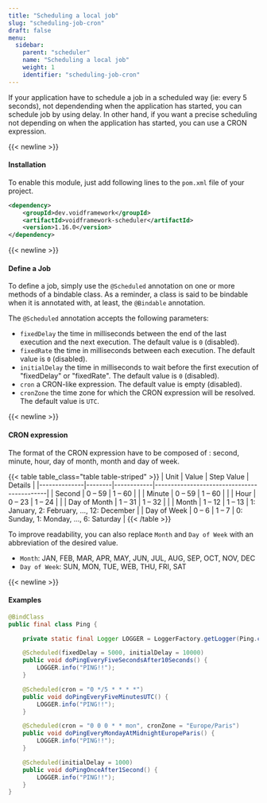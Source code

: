 ```yaml
---
title: "Scheduling a local job"
slug: "scheduling-job-cron"
draft: false
menu:
  sidebar:
    parent: "scheduler"
    name: "Scheduling a local job"
    weight: 1
    identifier: "scheduling-job-cron"
---
```



If your application have to schedule a job in a scheduled way (ie: every 5 seconds), not dependending when the application has started, you can schedule job by using delay. In other hand, if you want a precise scheduling not depending on when the application has started, you can use a CRON expression.


{{< newline >}}
#### Installation

To enable this module, just add following lines to the `pom.xml` file of your project.

```xml
<dependency>
    <groupId>dev.voidframework</groupId>
    <artifactId>voidframework-scheduler</artifactId>
    <version>1.16.0</version>
</dependency>
```



{{< newline >}}
#### Define a Job

To define a job, simply use the `@Scheduled` annotation on one or more methods of a bindable class. As a reminder, a class is said to be bindable when it is annotated with, at least, the `@Bindable` annotation.

The `@Scheduled` annotation accepts the following parameters:

* `fixedDelay` the time in milliseconds between the end of the last execution and the next execution. The default value is `0` (disabled).
* `fixedRate` the time in milliseconds between each execution. The default value is `0` (disabled).
* `initialDelay` the time in milliseconds to wait before the first execution of "fixedDelay" or "fixedRate". The default value is `0` (disabled).
* `cron` a CRON-like expression. The default value is empty (disabled).
* `cronZone` the time zone for which the CRON expression will be resolved. The default value is `UTC`.



{{< newline >}}
#### CRON expression
The format of the CRON expression have to be composed of : second, minute, hour, day of month, month and day of week.


{{< table table_class="table table-striped" >}}
| Unit         | Value  | Step Value | Details                                    |
|--------------|--------|------------|--------------------------------------------|
| Second       | 0 – 59 | 1 – 60     |                                            |
| Minute       | 0 – 59 | 1 – 60     |                                            |
| Hour         | 0 – 23 | 1 – 24     |                                            |
| Day of Month | 1 – 31 | 1 – 32     |                                            |
| Month	       | 1 – 12 | 1 – 13     | 1: January, 2: February, ..., 12: December |
| Day of Week  | 0 – 6  | 1 – 7      | 0: Sunday, 1: Monday, ..., 6: Saturday     |
{{< /table >}}


To improve readability, you can also replace `Month` and `Day of Week` with an abbreviation of the desired value.

* `Month`: JAN, FEB, MAR, APR, MAY, JUN, JUL, AUG, SEP, OCT, NOV, DEC
* `Day of Week`: SUN, MON, TUE, WEB, THU, FRI, SAT



{{< newline >}}
#### Examples

```java
@BindClass
public final class Ping {

    private static final Logger LOGGER = LoggerFactory.getLogger(Ping.class);

    @Scheduled(fixedDelay = 5000, initialDelay = 10000)
    public void doPingEveryFiveSecondsAfter10Seconds() {
        LOGGER.info("PING!!");
    }

    @Scheduled(cron = "0 */5 * * * *")
    public void doPingEveryFiveMinutesUTC() {
        LOGGER.info("PING!!");
    }

    @Scheduled(cron = "0 0 0 * * mon", cronZone = "Europe/Paris")
    public void doPingEveryMondayAtMidnightEuropeParis() {
        LOGGER.info("PING!!");
    }

    @Scheduled(initialDelay = 1000)
    public void doPingOnceAfter1Second() {
        LOGGER.info("PING!!");
    }
}
```
